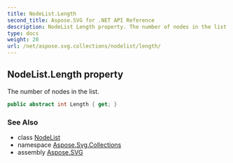 ```yaml
---
title: NodeList.Length
second_title: Aspose.SVG for .NET API Reference
description: NodeList Length property. The number of nodes in the list
type: docs
weight: 20
url: /net/aspose.svg.collections/nodelist/length/
---
```

## NodeList.Length property

The number of nodes in the list.

```csharp
public abstract int Length { get; }
```

### See Also

* class [NodeList](../)
* namespace [Aspose.Svg.Collections](../../../aspose.svg.collections/)
* assembly [Aspose.SVG](../../../)
